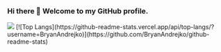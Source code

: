 ### Hi there 👋 Welcome to my GitHub profile.

<img src="https://github-readme-stats.vercel.app/api/top-langs?username=BryanAndrejko"/>
[![Top Langs](https://github-readme-stats.vercel.app/api/top-langs/?username=BryanAndrejko)](https://github.com/BryanAndrejko/github-readme-stats)


<!--
**BryanAndrejko/BryanAndrejko** is a ✨ _special_ ✨ repository because its `README.md` (this file) appears on your GitHub profile.

<img src="https://github-readme-stats.vercel.app/api/pin/?username=BryanAndrejko&repo=MSDA"/>

```md
![](https://raw.githubusercontent.com/BryanAndrejko/github-stats/master/generated/overview.svg#gh-dark-mode-only)
![](https://raw.githubusercontent.com/BryanAndrejko/github-stats/master/generated/overview.svg#gh-light-mode-only)
```

```md
![](https://raw.githubusercontent.com/BryanAndrejko/github-stats/master/generated/languages.svg#gh-dark-mode-only)
![](https://raw.githubusercontent.com/BryanAndrejko/github-stats/master/generated/languages.svg#gh-light-mode-only)
```

<a href="https://github.com/BryanAndrejko/github-stats">
<img src="https://github.com/BryanAndrejko/github-stats/blob/master/generated/overview.svg#gh-dark-mode-only" />
<img src="https://github.com/BryanAndrejko/github-stats/blob/master/generated/languages.svg#gh-dark-mode-only" />
<img src="https://github.com/BryanAndrejko/github-stats/blob/master/generated/overview.svg#gh-light-mode-only" />
<img src="https://github.com/BryanAndrejko/github-stats/blob/master/generated/languages.svg#gh-light-mode-only" />
</a>


Here are some ideas to get you started:

- 🔭 I’m currently working on ...
- 🌱 I’m currently learning ...
- 👯 I’m looking to collaborate on ...
- 🤔 I’m looking for help with ...
- 💬 Ask me about ...
- 📫 How to reach me: ...
- 😄 Pronouns: ...
- ⚡ Fun fact: ...
-->
